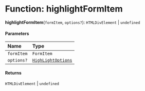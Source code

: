 # Function: highlightFormItem

**highlightFormItem**(`formItem`, `options?`): `HTMLDivElement` | `undefined`

#### Parameters

| Name | Type |
| :------ | :------ |
| `formItem` | `FormItem` |
| `options?` | [`HighLightOptions`](/auto-docs/free-layout-editor/interfaces/HighLightOptions.md) |

#### Returns

`HTMLDivElement` | `undefined`
